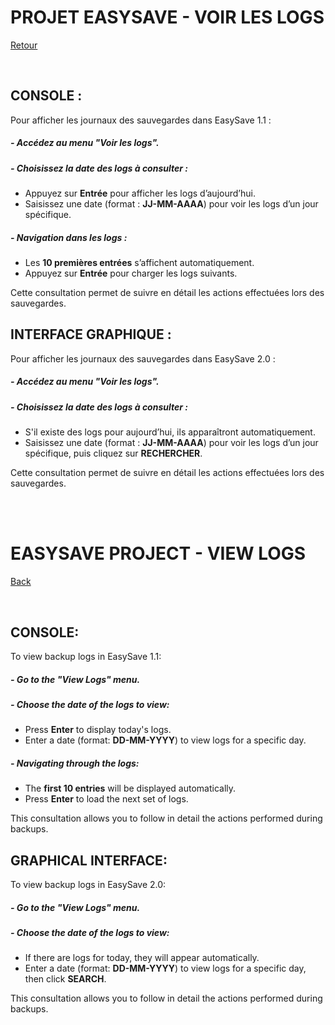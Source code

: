 # PROJET EASYSAVE - VOIR LES LOGS  
[Retour](../UserDocumentation.md)  

</br>  

## CONSOLE :  

Pour afficher les journaux des sauvegardes dans EasySave 1.1 :  

##### - Accédez au menu "Voir les logs".  
##### - Choisissez la date des logs à consulter :  
- Appuyez sur **Entrée** pour afficher les logs d’aujourd’hui.  
- Saisissez une date (format : **JJ-MM-AAAA**) pour voir les logs d’un jour spécifique.  

##### - Navigation dans les logs :  
- Les **10 premières entrées** s’affichent automatiquement.  
- Appuyez sur **Entrée** pour charger les logs suivants.  

Cette consultation permet de suivre en détail les actions effectuées lors des sauvegardes.  

 

## INTERFACE GRAPHIQUE :  

Pour afficher les journaux des sauvegardes dans EasySave 2.0 :  

##### - Accédez au menu "Voir les logs".  
##### - Choisissez la date des logs à consulter :  
- S'il existe des logs pour aujourd’hui, ils apparaîtront automatiquement.  
- Saisissez une date (format : **JJ-MM-AAAA**) pour voir les logs d’un jour spécifique, puis cliquez sur **RECHERCHER**.  

Cette consultation permet de suivre en détail les actions effectuées lors des sauvegardes.  

</br>  
</br>  

# **EASYSAVE PROJECT - VIEW LOGS**  
[Back](../UserDocumentation.md)  

</br>  

## **CONSOLE:**  

To view backup logs in EasySave 1.1:  

##### - Go to the "View Logs" menu.  
##### - Choose the date of the logs to view:  
- Press **Enter** to display today's logs.  
- Enter a date (format: **DD-MM-YYYY**) to view logs for a specific day.  

##### - Navigating through the logs:  
- The **first 10 entries** will be displayed automatically.  
- Press **Enter** to load the next set of logs.  

This consultation allows you to follow in detail the actions performed during backups.  



## **GRAPHICAL INTERFACE:**  

To view backup logs in EasySave 2.0:  

##### - Go to the "View Logs" menu.  
##### - Choose the date of the logs to view:  
- If there are logs for today, they will appear automatically.  
- Enter a date (format: **DD-MM-YYYY**) to view logs for a specific day, then click **SEARCH**.  

This consultation allows you to follow in detail the actions performed during backups.